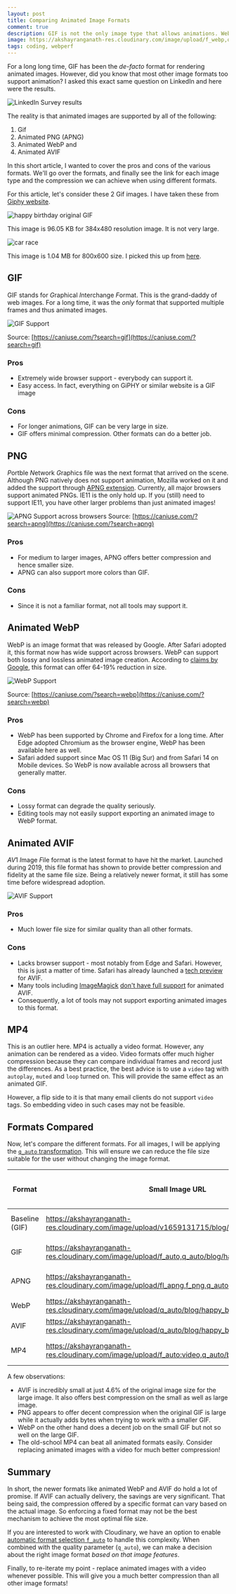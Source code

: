 ```yaml
---
layout: post
title: Comparing Animated Image Formats
comment: true
description: GIF is not the only image type that allows animations. WebP, AVIF and even PNG supports it - and could even be less heavier for your website. Learn more about the use of these formats.
image: https://akshayranganath-res.cloudinary.com/image/upload/f_webp,q_auto:low,w_350/blog/happy_birthday.gif
tags: coding, webperf
---
```


For a long long time, GIF has been the _de-facto_ format for rendering animated images. However, did you know that most other image formats too support animation? I asked this exact same question on LinkedIn and here were the results.

![LinkedIn Survey results](https://akshayranganath-res.cloudinary.com/image/upload/f_auto,q_auto,w_650/blog/survey-result.png)

The reality is that animated images are supported by all of the following:

1. Gif
2. Animated PNG (APNG)
3. Animated WebP and
4. Animated AVIF

In this short article, I wanted to cover the pros and cons of the various formats. We'll go over the formats, and finally see the link for each image type and the compression we can achieve when using different formats.

For this article, let's consider these 2 Gif images. I have taken these from [Giphy website](https://giphy.com/gifs/happy-birthday-hbd-hb-onPMdPD9wI4rWA6KaT).

![happy birthday original GIF](https://akshayranganath-res.cloudinary.com/image/upload/f_auto,q_auto/blog/happy_birthday.gif)

This image is 96.05 KB for 384x480 resolution image. It is not very large. 

![car race](https://akshayranganath-res.cloudinary.com/image/upload/f_auto,q_auto/blog/car-race.gif)

This image is 1.04 MB for 800x600 size. I picked this up from [here](https://cdn.dribbble.com/users/2935848/screenshots/6641649/race-car.gif).


## GIF

GIF stands for *G*raphical *I*nterchange *F*ormat. This is the grand-daddy of web images. For a long time, it was the _only_ format that supported multiple frames and thus animated images.

![GIF Support](https://akshayranganath-res.cloudinary.com/image/upload/f_auto,q_auto,w_650,e_sharpen/blog/gif-support.png)

Source: [https://caniuse.com/?search=gif](https://caniuse.com/?search=gif)

### Pros

* Extremely wide browser support - everybody can support it.
* Easy access. In fact, everything on GiPHY or similar website is a GIF image

### Cons

* For longer animations, GIF can be very large in size.
* GIF offers minimal compression. Other formats can do a better job.

## PNG

*P*ortble *N*etwork *G*raphics file was the next format that arrived on the scene. Although PNG natively does not support animation, Mozilla worked on it and added the support through [APNG extension](https://en.wikipedia.org/wiki/Portable_Network_Graphics#Animation). Currently, all major browsers support animated PNGs. IE11 is the only hold up. If you (still) need to support IE11, you have other larger problems than just animated images!

![APNG Support across browsers](https://akshayranganath-res.cloudinary.com/image/upload/f_auto,q_auto,w_650,e_sharpen/blog/apng_support.png)
Source: [https://caniuse.com/?search=apng](https://caniuse.com/?search=apng)

### Pros

* For medium to larger images, APNG offers better compression and hence smaller size.
* APNG can also support more colors than GIF.

### Cons

* Since it is not a familiar format, not all tools may support it.

## Animated WebP

WebP is an image format that was released by Google. After Safari adopted it, this format now has wide support across browsers. WebP can support both lossy and lossless animated image creation. According to [claims by Google](https://en.wikipedia.org/wiki/WebP#Animation), this format can offer 64-19% reduction in size.

![WebP Support](https://akshayranganath-res.cloudinary.com/image/upload/f_auto,q_auto,w_650,e_sharpen/blog/webp_support.png)

Source: [https://caniuse.com/?search=webp](https://caniuse.com/?search=webp)

### Pros

* WebP has been supported by Chrome and Firefox for a long time. After Edge adopted Chromium as the browser engine, WebP has been available here as well.
* Safari added support since Mac OS 11 (Big Sur) and from Safari 14 on Mobile devices. So WebP is now available across all browsers that generally matter.

### Cons

* Lossy format can degrade the quality seriously.
* Editing tools may not easily support exporting an animated image to WebP format.

## Animated AVIF

*AV*1 *I*mage *F*ile format is the latest format to have hit the market. Launched during 2019, this file format has shown to provide better compression and fidelity at the same file size. Being a relatively newer format, it still has some time before widespread adoption. 

![AVIF Support](https://akshayranganath-res.cloudinary.com/image/upload/f_auto,q_auto,w_650,e_sharpen/blog/avif_support.png)

### Pros

* Much lower file size for similar quality than all other formats.

### Cons

* Lacks browser support - most notably from Edge and Safari. However, this is just a matter of time. Safari has already launched a [tech preview](https://9to5mac.com/2022/07/15/apple-avif-image-safari-ios-16-macos-13/) for AVIF.
* Many tools including [ImageMagick](https://imagemagick.org/) [don't have full support](https://github.com/ImageMagick/ImageMagick/issues/2788) for animated AVIF.
* Consequently, a lot of tools may not support exporting animated images to this format.

## MP4

This is an outlier here. MP4 is actually a video format. However, any animation can be rendered as a video. Video formats offer much higher compression because they can compare individual frames and record just the differences. As a best practice, the best advice is to use a `video` tag with `autoplay`, `muted`  and `loop` turned on. This will provide the same effect as an animated GIF.

However, a flip side to it is that many email clients do not support `video` tags. So embedding video in such cases may not be feasible.

## Formats Compared

Now, let's compare the different formats. For all images, I will be applying the [`q_auto` transformation](https://cloudinary.com/documentation/image_optimization#automatic_quality_selection_q_auto). This will ensure we can reduce the file size suitable for the user without changing the image format.

| Format         | Small Image URL                                                                                      | Small Image Size (KB) | Savings | Large Image URL                                                                               | Large Image (KB) | Savings |
|----------------|------------------------------------------------------------------------------------------------------|-----------------------|---------|-----------------------------------------------------------------------------------------------|------------------|---------|
| Baseline (GIF) | https://akshayranganath-res.cloudinary.com/image/upload/v1659131715/blog/happy_birthday.gif          | 96.05                 | 0.00    | https://akshayranganath-res.cloudinary.com/image/upload/v1659130929/blog/car-race.gif         | 1040             | 0.00    |
| GIF            | https://akshayranganath-res.cloudinary.com/image/upload/f_auto,q_auto/blog/happy_birthday.gif        | 96.05                 | 0.00    | https://akshayranganath-res.cloudinary.com/image/upload/f_auto,q_auto/blog/car-race.gif       | 1040             | 0.00    |
| APNG           | https://akshayranganath-res.cloudinary.com/image/upload/fl_apng,f_png,q_auto/blog/happy_birthday.gif | 117.1                 | 121.92  | https://akshayranganath-res.cloudinary.com/image/upload/fl_apng,q_auto/blog/car-race.png      | 786.87           | 75.66   |
| WebP           | https://akshayranganath-res.cloudinary.com/image/upload/q_auto/blog/happy_birthday.webp              | 67.22                 | 69.98   | https://akshayranganath-res.cloudinary.com/image/upload/q_auto/blog/car-race.webp             | 1013.39          | 97.44   |
| AVIF           | https://akshayranganath-res.cloudinary.com/image/upload/q_auto/blog/happy_birthday.avif              | 32.14                 | 33.46   | https://akshayranganath-res.cloudinary.com/image/upload/q_auto/blog/car-race.avif             | 47.31            | 4.55    |
| MP4            | https://akshayranganath-res.cloudinary.com/image/upload/f_auto:video,q_auto/blog/happy_birthday.gif  | 32.1                  | 33.42   | https://akshayranganath-res.cloudinary.com/image/upload/f_auto:video,q_auto/blog/car-race.gif | 15.8             | 1.52    |



A few observations:

* AVIF is incredibly small at just 4.6% of the original image size for the large image. It also offers best compression on the small as well as large image.
* PNG appears to offer decent compression when the original GIF is large while it actually adds bytes when trying to work with a smaller GIF.
* WebP on the other hand does a decent job on the small GIF but not so well on the large GIF.
* The old-school MP4 can beat all animated formats easily. Consider replacing animated images with a video for much better compression!

## Summary

In short, the newer formats like animated WebP and AVIF do hold a lot of promise. If AVIF can actually delivery, the savings are very significant. That being said, the compression offered by a specific format can vary based on the actual image. So enforcing a fixed format may not be the best mechanism to achieve the most optimal file size.

If you are interested to work with Cloudinary, we have an option to enable [automatic format selection `f_auto`](https://cloudinary.com/documentation/image_optimization#automatic_format_selection_f_auto) to handle this complexity. When combined with the quality parameter (`q_auto`), we can make a decision about the right image format *based on that image features*. 

Finally, to re-iterate my point - replace animated images with a video whenever possible. This will give you a much better compression than all other image formats!